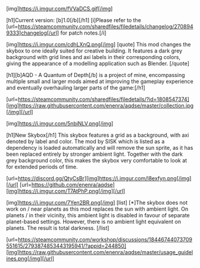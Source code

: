 [img]https://i.imgur.com/fVVaDCS.gif[/img]

[h1]Current version: [b]1.0[/b][/h1]
[i]Please refer to the [url=https://steamcommunity.com/sharedfiles/filedetails/changelog/2708949333]changelog[/url] for patch notes.[/i]

[img]https://i.imgur.com/cdhLXnQ.png[/img]
[quote]
This mod changes the skybox to one ideally suited for creative building. It features a dark grey background with grid lines and axi labels in their corresponding colors, giving the appearance of a modelling application such as Blender.
[/quote]

[h1][b]AQD - A Quantum of Depth[/b] is a project of mine, encompassing multiple small and larger mods aimed at improving the gameplay experience and eventually overhauling larger parts of the game:[/h1]

[url=https://steamcommunity.com/sharedfiles/filedetails/?id=1808547374][img]https://raw.githubusercontent.com/enenra/aqdse/master/collection.jpg[/img][/url]

[img]https://i.imgur.com/5nbiNLV.png[/img]

[h1]New Skybox[/h1]
This skybox features a grid as a background, with axi denoted by label and color. The mod by SISK which is listed as a dependency is loaded automatically and will remove the sun sprite, as it has been replaced entirely by stronger ambient light. Together with the dark grey background color, this makes the skybox very comfortable to look at for extended periods of time.

[url=https://discord.gg/QtyCsBr][img]https://i.imgur.com/l8exfyn.png[/img][/url]
[url=https://github.com/enenra/aqdse][img]https://i.imgur.com/T7AtPhP.png[/img][/url]

[img]https://i.imgur.com/7Yen2BR.png[/img]
[list]
[*]The skybox does not work on / near planets as this mod replaces the sun with ambient light. On planets / in their vicinity, this ambient light is disabled in favour of separate planet-based settings. However, there is no ambient light equivalent on planets. The result is total darkness.
[/list]

[url=https://steamcommunity.com/workshop/discussions/18446744073709551615/2793874853443195941/?appid=244850][img]https://raw.githubusercontent.com/enenra/aqdse/master/usage_guidelines.png[/img][/url]